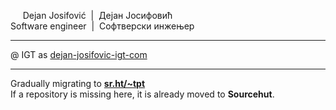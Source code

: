 &nbsp;&nbsp;&nbsp;&nbsp;&nbsp;Dejan Josifović&nbsp;&nbsp;|&nbsp;&nbsp;Дејан Јосифовић  
Software engineer&nbsp;&nbsp;|&nbsp;&nbsp;Софтверски инжењер

---

@ IGT as [dejan-josifovic-igt-com](https://github.com/dejan-josifovic-igt-com)

---

Gradually migrating to [**sr.ht/~tpt**](https://sr.ht/~tpt/)  
If a repository is missing here, it is already moved to **Sourcehut**.
